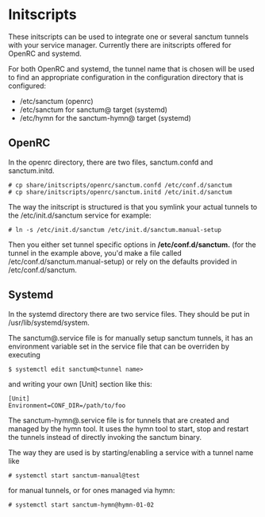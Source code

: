 # Initscripts
These initscripts can be used to integrate one or several sanctum tunnels
with your service manager. Currently there are initscripts offered for
OpenRC and systemd.

For both OpenRC and systemd, the tunnel name that is chosen will be used
to find an appropriate configuration in the configuration directory that
is configured:

* /etc/sanctum (openrc)
* /etc/sanctum for sanctum@ target (systemd)
* /etc/hymn for the sanctum-hymn@ target (systemd)

## OpenRC

In the openrc directory, there are two files, sanctum.confd and sanctum.initd.

```
# cp share/initscripts/openrc/sanctum.confd /etc/conf.d/sanctum
# cp share/initscripts/openrc/sanctum.initd /etc/init.d/sanctum
```

The way the initscript is structured is that you symlink your actual tunnels
to the /etc/init.d/sanctum service for example:

```
# ln -s /etc/init.d/sanctum /etc/init.d/sanctum.manual-setup
```

Then you either set tunnel specific options in **/etc/conf.d/sanctum.<tunnel>**
(for the tunnel in the example above, you'd make a file called
/etc/conf.d/sanctum.manual-setup) or rely on the defaults provided
in /etc/conf.d/sanctum.

## Systemd

In the systemd directory there are two service files.
They should be put in /usr/lib/systemd/system.

The sanctum@.service file is for manually setup sanctum tunnels,
it has an environment variable set in the service file that can be
overriden by executing

```
$ systemctl edit sanctum@<tunnel name>
```

and writing your own [Unit] section like this:

```
[Unit]
Environment=CONF_DIR=/path/to/foo
```

The sanctum-hymn@.service file is for tunnels that are created and
managed by the hymn tool. It uses the hymn tool to start, stop and
restart the tunnels instead of directly invoking the sanctum binary.

The way they are used is by starting/enabling a service with a tunnel
name like

```
# systemctl start sanctum-manual@test
```

for manual tunnels, or for ones managed via hymn:

```
# systemctl start sanctum-hymn@hymn-01-02
```
